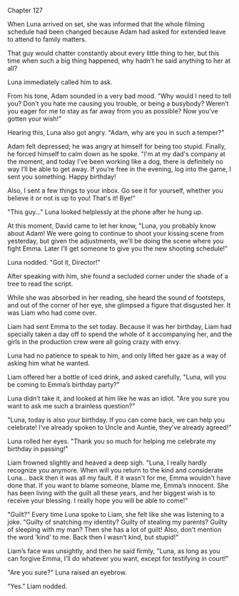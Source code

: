 Chapter 127

When Luna arrived on set, she was informed that the whole filming schedule had been changed because Adam had asked for extended leave to attend to family matters.


That guy would chatter constantly about every little thing to her, but this time when such a big thing happened, why hadn’t he said anything to her at all?


Luna immediately called him to ask.


From his tone, Adam sounded in a very bad mood. "Why would I need to tell you? Don’t you hate me causing you trouble, or being a busybody? Weren’t you eager for me to stay as far away from you as possible? Now you’ve gotten your wish!"


Hearing this, Luna also got angry. "Adam, why are you in such a temper?"


Adam felt depressed; he was angry at himself for being too stupid. Finally, he forced himself to calm down as he spoke. "I'm at my dad's company at the moment, and today I’ve been working like a dog, there is definitely no way I’ll be able to get away. If you’re free in the evening, log into the game, I sent you something. Happy birthday!


Also, I sent a few things to your inbox. Go see it for yourself, whether you believe it or not is up to you! That's it! Bye!"


"This guy…" Luna looked helplessly at the phone after he hung up.


At this moment, David came to let her know, "Luna, you probably know about Adam! We were going to continue to shoot your kissing scene from yesterday, but given the adjustments, we’ll be doing the scene where you fight Emma. Later I’ll get someone to give you the new shooting schedule!"


Luna nodded. "Got it, Director!"


After speaking with him, she found a secluded corner under the shade of a tree to read the script.


While she was absorbed in her reading, she heard the sound of footsteps, and out of the corner of her eye, she glimpsed a figure that disgusted her. It was Liam who had come over.


Liam had sent Emma to the set today. Because it was her birthday, Liam had specially taken a day off to spend the whole of it accompanying her, and the girls in the production crew were all going crazy with envy.


Luna had no patience to speak to him, and only lifted her gaze as a way of asking him what he wanted.


Liam offered her a bottle of iced drink, and asked carefully, "Luna, will you be coming to Emma’s birthday party?"


Luna didn’t take it, and looked at him like he was an idiot. "Are you sure you want to ask me such a brainless question?"


"Luna, today is also your birthday. If you can come back, we can help you celebrate! I’ve already spoken to Uncle and Auntie, they’ve already agreed!"


Luna rolled her eyes. "Thank you so much for helping me celebrate my birthday in passing!"


Liam frowned slightly and heaved a deep sigh. "Luna, I really hardly recognize you anymore. When will you return to the kind and considerate Luna… back then it was all my fault. If it wasn't for me, Emma wouldn't have done that. If you want to blame someone, blame me, Emma’s innocent. She has been living with the guilt all these years, and her biggest wish is to receive your blessing. I really hope you will be able to come!"


"Guilt?" Every time Luna spoke to Liam, she felt like she was listening to a joke. "Guilty of snatching my identity? Guilty of stealing my parents? Guilty of sleeping with my man? Then she has a lot of guilt! Also, don't mention the word ‘kind’ to me. Back then I wasn’t kind, but stupid!"


Liam’s face was unsightly, and then he said firmly, "Luna, as long as you can forgive Emma, I’ll do whatever you want, except for testifying in court!"


"Are you sure?" Luna raised an eyebrow.


"Yes." Liam nodded.

